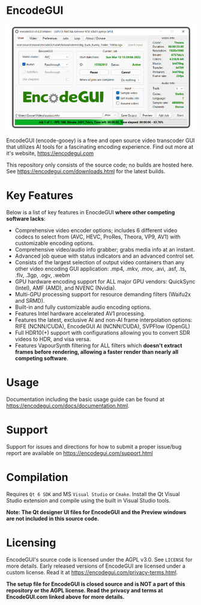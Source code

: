 # EncodeGUI
![alt text][egui]

[egui]: https://github.com/DaGooseYT/EncodeGUI/blob/main/Assets/gui.png

EncodeGUI (encode-gooey) is a free and open source video transcoder GUI that utilizes AI tools for a fascinating encoding experience. Find out more at it's website, https://encodegui.com

This repository only consists of the source code; no builds are hosted here. See https://encodegui.com/downloads.html for the latest builds.

# Key Features
Below is a list of key features in EnocdeGUI **where other competing software lacks**:
- Comprehensive video encoder options; includes 6 different video codecs to select from (AVC, HEVC, ProRes, Theora, VP9, AV1) with customizable encoding options.
- Comprehensive video/audio info grabber; grabs media info at an instant.
- Advanced job queue with status indicators and an advanced control set.
- Consists of the largest selection of output video containers than any other video encoding GUI application: .mp4, .mkv, .mov, .avi, .asf, .ts, .flv, .3gp, .ogv, .webm
- GPU hardware encoding support for ALL major GPU vendors: QuickSync (Intel), AMF (AMD), and NVENC (Nvidia).
- Multi-GPU processing support for resource demanding filters (Waifu2x and SRMD).
- Built-in and fully customizable audio encoding options.
- Features Intel hardware accelerated AV1 processing. 
- Features the latest, exclusive AI and non-AI frame interpolation options: RIFE (NCNN/CUDA), EncodeGUI AI (NCNN/CUDA), SVPFlow (OpenGL)
- Full HDR10(+) support with configurations allowing you to convert SDR videos to HDR, and visa versa.
- Features VapourSynth filtering for ALL filters which **doesn't extract frames before rendering, allowing a faster render than nearly all competing software**.

# Usage
Documentation including the basic usage guide can be found at https://encodegui.com/docs/documentation.html.

# Support
Support for issues and directions for how to submit a proper issue/bug report are available on https://encodegui.com/support.html

# Compilation
Requires `Qt 6 SDK` and MS `Visual Studio` or `Cmake`.
Install the Qt Visual Studio extension and compile using the built in Visual Studio tools.

**Note: The Qt designer UI files for EncodeGUI and the Preview windows are not included in this source code.**

# Licensing
EncodeGUI's source code is licensed under the AGPL v3.0. See `LICENSE` for more details. Early released versions of EncodeGUI are licensed under a custom license. Read it at https://encodegui.com/privacy-terms.html.

**The setup file for EncodeGUI is closed source and is NOT a part of this repository or the AGPL license. Read the privacy and terms at EncodeGUI.com linked above for more details.**
